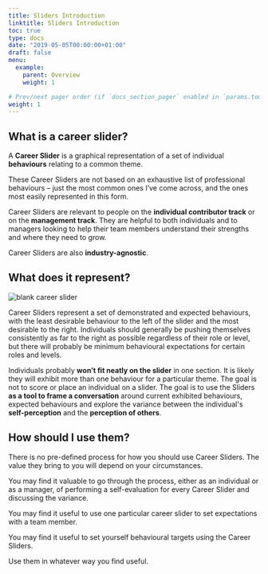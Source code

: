 ```yaml
---
title: Sliders Introduction
linktitle: Sliders Introduction
toc: true
type: docs
date: "2019-05-05T00:00:00+01:00"
draft: false
menu:
  example:
    parent: Overview
    weight: 1

# Prev/next pager order (if `docs_section_pager` enabled in `params.toml`)
weight: 1
---
```


## What is a career slider?

A **Career Slider** is a graphical representation of a set of individual **behaviours** relating to a common theme.

These Career Sliders are not based on an exhaustive list of professional behaviours – just the most common ones I’ve come across, and the ones most easily represented in this form.

Career Sliders are relevant to people on the **individual contributor track** or on the **management track**. They are helpful to both individuals and to managers looking to help their team members understand their strengths and where they need to grow.

Career Sliders are also **industry-agnostic**.

## What does it represent?

![blank career slider](../blank-slider.svg)

Career Sliders represent a set of demonstrated and expected behaviours, with the least desirable behaviour to the left of the slider and the most desirable to the right. Individuals should generally be pushing themselves consistently as far to the right as possible regardless of their role or level, but there will probably be minimum behavioural expectations for certain roles and levels.

Individuals probably **won’t fit neatly on the slider** in one section. It is likely they will exhibit more than one behaviour for a particular theme. The goal is not to score or place an individual on a slider. The goal is to use the Sliders **as a tool to frame a conversation** around current exhibited behaviours, expected behaviours and explore the variance between the individual's **self-perception** and the **perception of others**.

## How should I use them?

There is no pre-defined process for how you should use Career Sliders. The value they bring to you will depend on your circumstances.

You may find it valuable to go through the process, either as an individual or as a manager, of performing a self-evaluation for every Career Slider and discussing the variance.

You may find it useful to use one particular career slider to set expectations with a team member.

You may find it useful to set yourself behavioural targets using the Career Sliders.

Use them in whatever way you find useful.
